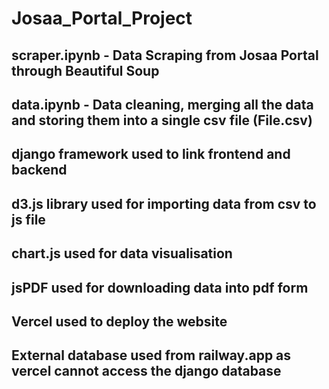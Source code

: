 # Josaa_Portal_Project 

## scraper.ipynb - Data Scraping from Josaa Portal through Beautiful Soup
## data.ipynb - Data cleaning, merging all the data and storing them into a single csv file (File.csv)
## django framework used to link frontend and backend
## d3.js library used for importing data from csv to js file
## chart.js used for data visualisation
## jsPDF used for downloading data into pdf form
## Vercel used to deploy the website
## External database used from railway.app as vercel cannot access the django database
